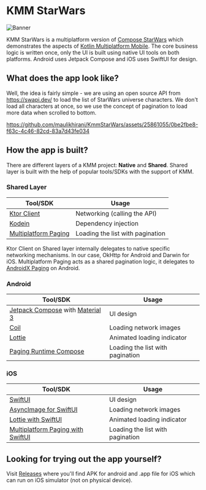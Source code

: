 # KMM StarWars

![Banner](https://github.com/maulikhirani/KmmStarWars/assets/25861055/af58ae9e-f3db-42db-806e-18617347ce7f)

KMM StarWars is a multiplatform version of [Compose StarWars][1] which demonstrates the aspects of [Kotlin Multiplatform Mobile][2]. The core business logic is written once, only the UI is built using native UI tools on both platforms. Android uses Jetpack Compose and iOS uses SwiftUI for design.

## What does the app look like?

Well, the idea is fairly simple - we are using an open source API from https://swapi.dev/ to load the list of StarWars universe characters. We don't load all characters at once, so we use the concept of pagination to load more data when scrolled to bottom.

https://github.com/maulikhirani/KmmStarWars/assets/25861055/0be2fbe8-f63c-4c46-82cd-83a7d43fe034

## How the app is built?

There are different layers of a KMM project: **Native** and **Shared**. Shared layer is built with the help of popular tools/SDKs with the support of KMM.

### Shared Layer
|Tool/SDK|Usage|
|---|---|
|[Ktor Client][3]|Networking (calling the API)|
|[Kodein][4]|Dependency injection|
|[Multiplatform Paging][5]|Loading the list with pagination|

Ktor Client on Shared layer internally delegates to native specific networking mechanisms. In our case, OkHttp for Android and Darwin for iOS.
Multiplatform Paging acts as a shared pagination logic, it delegates to [AndroidX Paging][6] on Android.

### Android
|Tool/SDK|Usage|
|---|---|
|[Jetpack Compose][7] with [Material 3][8]|UI design|
|[Coil][9]|Loading network images|
|[Lottie][10]|Animated loading indicator|
|[Paging Runtime Compose][11]|Loading the list with pagination|

### iOS
|Tool/SDK|Usage|
|---|---|
|[SwiftUI][12]|UI design|
|[AsyncImage for SwiftUI][13]|Loading network images|
|[Lottie with SwiftUI][14]|Animated loading indicator|
|[Multiplatform Paging with SwiftUI][15]|Loading the list with pagination|

## Looking for trying out the app yourself?
Visit [Releases](https://github.com/maulikhirani/KmmStarWars/releases) where you'll find APK for android and .app file for iOS which can run on iOS simulator (not on physical device).

[1]: https://github.com/maulikhirani/ComposeStarWars
[2]: https://kotlinlang.org/docs/multiplatform-mobile-getting-started.html
[3]: https://ktor.io/docs/getting-started-ktor-client-multiplatform-mobile.html#coroutines
[4]: https://github.com/kosi-libs/Kodein
[5]: https://github.com/kuuuurt/multiplatform-paging
[6]: https://developer.android.com/jetpack/androidx/releases/paging
[7]: https://developer.android.com/jetpack/compose
[8]: https://m3.material.io/develop/android/jetpack-compose
[9]: https://coil-kt.github.io/coil/compose/
[10]: https://github.com/airbnb/lottie/blob/master/android-compose.md
[11]: https://developer.android.com/reference/kotlin/androidx/paging/compose/package-summary#collectaslazypagingitems
[12]: https://developer.apple.com/xcode/swiftui/
[13]: https://developer.apple.com/documentation/swiftui/asyncimage
[14]: https://www.appcoda.com/swiftui-lottie/
[15]: https://github.com/kuuuurt/multiplatform-paging#jetpack-compose-and-swiftui

